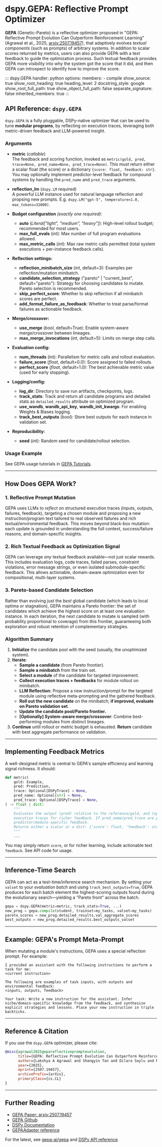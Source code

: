 # dspy.GEPA: Reflective Prompt Optimizer

**GEPA** (Genetic-Pareto) is a reflective optimizer proposed in "GEPA: Reflective Prompt Evolution Can Outperform Reinforcement Learning" (Agrawal et al., 2025, [arxiv:2507.19457](https://arxiv.org/abs/2507.19457)), that adaptively evolves _textual components_ (such as prompts) of arbitrary systems. In addition to scalar scores returned by metrics, users can also provide GEPA with a text feedback to guide the optimization process. Such textual feedback provides GEPA more visibility into why the system got the score that it did, and then GEPA can introspect to identify how to improve the score.

<!-- START_API_REF -->
::: dspy.GEPA
    handler: python
    options:
        members:
            - compile
        show_source: true
        show_root_heading: true
        heading_level: 2
        docstring_style: google
        show_root_full_path: true
        show_object_full_path: false
        separate_signature: false
        inherited_members: true
:::
<!-- END_API_REF -->

## API Reference: `dspy.GEPA`

`dspy.GEPA` is a fully pluggable, DSPy-native optimizer that can be used to tune **modular programs**, by reflecting on execution traces, leveraging both metric-driven feedback and LLM-powered insight.

### Arguments

- **metric** (*callable*)  
  The feedback and scoring function, invoked as `metric(gold, pred, trace=None, pred_name=None, pred_trace=None)`. This must return either a scalar float (the score) or a dictionary `{score: float, feedback: str}`. You may optionally implement predictor-level feedback for compound systems by handling the `pred_name` and `pred_trace` arguments.

- **reflection_lm** (`dspy.LM` required)  
  A powerful LLM instance used for natural language reflection and propsing new prompts. E.g. `dspy.LM("gpt-5", temperature=1.0, max_tokens=32000)`.

- **Budget configuration** *(exactly one required):*
    - **auto** (*Literal["light", "medium", "heavy"]*): High-level rollout budget; recommended for most users.
    - **max_full_evals** (*int*): Max number of full program evaluations allowed.
    - **max_metric_calls** (*int*): Max raw metric calls permitted (total system executions + per-instance feedback calls).

- **Reflection settings:**
    - **reflection_minibatch_size** (*int*, default=3): Examples per reflection/mutation minibatch.
    - **candidate_selection_strategy** ("pareto" | "current_best", default="pareto"): Strategy for choosing candidates to mutate. Pareto selection is recommended.
    - **skip_perfect_score**: Whether to skip reflection if all minibatch scores are perfect.
    - **add_format_failure_as_feedback**: Whether to treat parse/format failures as actionable feedback.

- **Merge/crossover:**
    - **use_merge** (*bool*, default=True): Enable system-aware merge/crossover between lineages.
    - **max_merge_invocations** (*int*, default=5): Limits on merge step calls.

- **Evaluation config:**
    - **num_threads** (int): Parallelism for metric calls and rollout evaluation.
    - **failure_score** (*float*, default=0.0): Score assigned to failed rollouts.
    - **perfect_score** (*float*, default=1.0): The best achievable metric value (used for early stopping).

- **Logging/config:**
    - **log_dir**: Directory to save run artifacts, checkpoints, logs.
    - **track_stats**: Track and return all candidate programs and detailed stats as `detailed_results` attribute on optimized program.
    - **use_wandb**, **wandb_api_key**, **wandb_init_kwargs**: For enabling Weights & Biases logging.
    - **track_best_outputs** (*bool*): Store best outputs for each instance in validation set.

- **Reproducibility:**
    - **seed** (*int*): Random seed for candidate/rollout selection.

### Usage Example

See GEPA usage tutorials in [GEPA Tutorials](../../tutorials/gepa_ai_program/index.md).

---

## How Does GEPA Work?

### 1. **Reflective Prompt Mutation**

GEPA uses LLMs to _reflect_ on structured execution traces (inputs, outputs, failures, feedback), targeting a chosen module and proposing a new instruction/program text tailored to real observed failures and rich textual/environmental feedback. This moves beyond black-box mutation: each update is grounded in understanding the full context, success/failure reasons, and domain-specific insights.

### 2. **Rich Textual Feedback as Optimization Signal**

GEPA can leverage _any_ textual feedback available—not just scalar rewards. This includes evaluation logs, code traces, failed parses, constraint violations, error message strings, or even isolated submodule-specific feedback. This allows actionable, domain-aware optimization even for compositional, multi-layer systems.

### 3. **Pareto-based Candidate Selection**

Rather than evolving just the _best_ global candidate (which leads to local optima or stagnation), GEPA maintains a Pareto frontier: the set of candidates which achieve the highest score on at least one evaluation instance. In each iteration, the next candidate to mutate is sampled (with probability proportional to coverage) from this frontier, guaranteeing both exploration and robust retention of complementary strategies.

### Algorithm Summary

1. **Initialize** the candidate pool with the seed (usually, the unoptimized system).
2. **Iterate**:
   - **Sample a candidate** (from Pareto frontier).
   - **Sample a minibatch** from the train set.
   - **Select a module** of the candidate for targeted improvement.
   - **Collect execution traces + feedbacks** for module rollout on minibatch.
   - **LLM Reflection:** Propose a new instruction/prompt for the targeted module using reflective meta-prompting and the gathered feedback.
   - **Roll out the new candidate** on the minibatch; **if improved, evaluate on Pareto validation set**.
   - **Update the candidate pool/Pareto frontier.**
   - **[Optionally] System-aware merge/crossover**: Combine best-performing modules from distinct lineages.
3. **Continue** until rollout or metric budget is exhausted. **Return** candidate with best aggregate performance on validation.

---

## Implementing Feedback Metrics

A well-designed metric is central to GEPA's sample efficiency and learning signal richness. It should:

```python
def metric(
    gold: Example,
    pred: Prediction,
    trace: Optional[DSPyTrace] = None,
    pred_name: Optional[str] = None,
    pred_trace: Optional[DSPyTrace] = None,
) -> float | dict:
    """
    Evaluates the output (pred) relative to the reference/gold, and (optionally) uses
    execution traces for richer feedback. If pred_name/pred_trace are provided, can produce
    predictor/module-specific feedback.
    Returns either a scalar or a dict: {'score': float, 'feedback': str}.
    """
    ...
```
You may simply return `score`, or for richer learning, include actionable text `feedback`. See API code for usage.

---

## Inference-Time Search

GEPA can act as a test-time/inference search mechanism. By setting your `valset` to your _evaluation batch_ and using `track_best_outputs=True`, GEPA produces for each batch element the highest-scoring outputs found during the evolutionary search—yielding a "Pareto front" across the batch.

```python
gepa = dspy.GEPA(metric=metric, track_stats=True, ...)
new_prog = gepa.compile(student, trainset=my_tasks, valset=my_tasks)
pareto_scores = new_prog.detailed_results.val_aggregate_scores
best_outputs = new_prog.detailed_results.best_outputs_valset
```

---

## Example: GEPA's Prompt Meta-Prompt

When mutating a module's instructions, GEPA uses a special reflection prompt. For example:

```
I provided an assistant with the following instructions to perform a task for me:
<current instruction>

The following are examples of task inputs, with outputs and environmental feedback:
<inputs, outputs, feedback>

Your task: Write a new instruction for the assistant. Infer niche/domain-specific knowledge from the feedback, and synthesize explicit strategies and lessons. Place your new instruction in triple backticks.
```

---

## Reference & Citation

If you use the `dspy.GEPA` optimizer, please cite:

```bibtex
@misc{agrawal2025gepareflectivepromptevolution,
      title={GEPA: Reflective Prompt Evolution Can Outperform Reinforcement Learning}, 
      author={Lakshya A Agrawal and Shangyin Tan and Dilara Soylu and Noah Ziems and Rishi Khare and Krista Opsahl-Ong and Arnav Singhvi and Herumb Shandilya and Michael J Ryan and Meng Jiang and Christopher Potts and Koushik Sen and Alexandros G. Dimakis and Ion Stoica and Dan Klein and Matei Zaharia and Omar Khattab},
      year={2025},
      eprint={2507.19457},
      archivePrefix={arXiv},
      primaryClass={cs.CL}
}
```

---

## Further Reading

- [GEPA Paper: arxiv:2507.19457](https://arxiv.org/abs/2507.19457)
- [GEPA Github](https://github.com/gepa-ai/gepa)
- [DSPy Documentation](https://dspy.ai/api/optimizers/GEPA/)
- [GEPAAdapter reference](https://github.com/stanfordnlp/dspy/tree/main/dspy/teleprompt/gepa/gepa_utils.py)

For the latest, see [gepa-ai/gepa](https://github.com/gepa-ai/gepa) and [DSPy API reference](https://dspy.ai/api/optimizers/GEPA/).